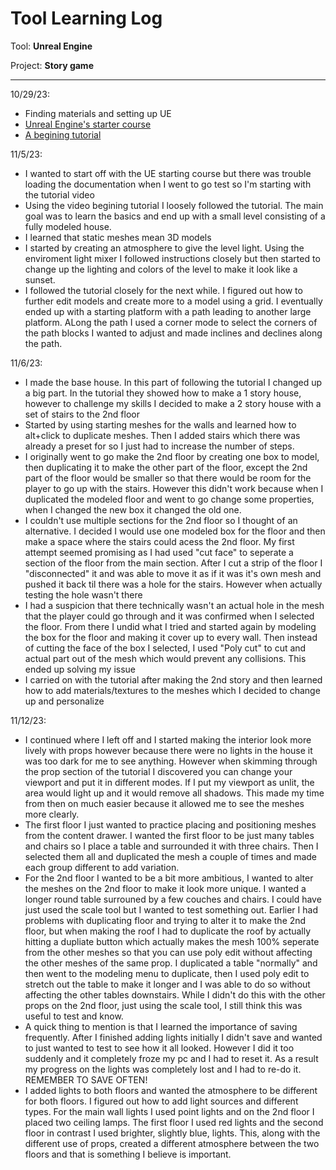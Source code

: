 # Tool Learning Log

Tool: **Unreal Engine**

Project: **Story game**

---

10/29/23:
* Finding materials and setting up UE
* [Unreal Engine's starter course](https://dev.epicgames.com/community/learning/courses/3ke/your-first-hour-in-unreal-engine-5-2/vvdk/your-first-hour-in-unreal-engine-5-2-overview)
* [A begining tutorial](https://www.youtube.com/watch?v=LeY6tAP-qss)

11/5/23:
* I wanted to start off with the UE starting course but there was trouble loading the documentation when I went to go test so I'm starting with the tutorial video
* Using the video begining tutorial I loosely followed the tutorial. The main goal was to learn the basics and end up with a small level consisting of a fully modeled house.
* I learned that static meshes mean 3D models
* I started by creating an atmosphere to give the level light. Using the enviroment light mixer I followed instructions closely but then started to change up the lighting and colors of the level to make it look like a sunset.
* I followed the tutorial closely for the next while. I figured out how to further edit models and create more to a model using a grid. I eventually ended up with a starting platform with a path leading to another large platform. ALong the path I used a corner mode to select the corners of the path blocks I wanted to adjust and made inclines and declines along the path. 

11/6/23:
* I made the base house. In this part of following the tutorial I changed up a big part. In the tutorial they showed how to make a 1 story house, however to challenge my skills I decided to make a 2 story house with a set of stairs to the 2nd floor
* Started by using starting meshes for the walls and learned how to alt+click to duplicate meshes. Then I added stairs which there was already a preset for so I just had to increase the number of steps.
* I originally went to go make the 2nd floor by creating one box to model, then duplicating it to make the other part of the floor, except the 2nd part of the floor would be smaller so that there would be room for the player to go up with the stairs. However this didn't work because when I duplicated the modeled floor and went to go change some properties, when I changed the new box it changed the old one.
* I couldn't use multiple sections for the 2nd floor so I thought of an alternative. I decided I would use one modeled box for the floor and then make a space where the stairs could acess the 2nd floor. My first attempt seemed promising as I had used "cut face" to seperate a section of the floor from the main section. After I cut a strip of the floor I "disconnected" it and was able to move it as if it was it's own mesh and pushed it back til there was a hole for the stairs. However when actually testing the hole wasn't there
* I had a suspicion that there technically wasn't an actual hole in the mesh that the player could go through and it was confirmed when I selected the floor. From there I undid what I tried and started again by modeling the box for the floor and making it cover up to every wall. Then instead of cutting the face of the box I selected, I used "Poly cut" to cut and actual part out of the mesh which would prevent any collisions. This ended up solving my issue
* I carried on with the tutorial after making the 2nd story and then learned how to add materials/textures to the meshes which I decided to change up and personalize

11/12/23:
* I continued where I left off and I started making the interior look more lively with props however because there were no lights in the house it was too dark for me to see anything. However when skimming through the prop section of the tutorial I discovered you can change your viewport and put it in different modes. If I put my viewport as unlit, the area would light up and it would remove all shadows. This made my time from then on much easier because it allowed me to see the meshes more clearly.
* The first floor I just wanted to practice placing and positioning meshes from the content drawer. I wanted the first floor to be just many tables and chairs so I place a table and surrounded it with three chairs. Then I selected them all and duplicated the mesh a couple of times and made each group different to add variation.
* For the 2nd floor I wanted to be a bit more ambitious, I wanted to alter the meshes on the 2nd floor to make it look more unique. I wanted a longer round table surrouned by a few couches and chairs. I could have just used the scale tool but I wanted to test something out. Earlier I had problems with duplicating floor and trying to alter it to make the 2nd floor, but when making the roof I had to duplicate the roof by actually hitting a dupliate button which actually makes the mesh 100% seperate from the other meshes so that you can use poly edit without affecting the other meshes of the same prop. I duplicated a table "normally" and then went to the modeling menu to duplicate, then I used poly edit to stretch out the table to make it longer and I was able to do so without affecting the other tables downstairs. While I didn't do this with the other props on the 2nd floor, just using the scale tool, I still think this was useful to test and know.
* A quick thing to mention is that I learned the importance of saving frequently. After I finished adding lights initially I didn't save and wanted to just wanted to test to see how it all looked. However I did it too suddenly and it completely froze my pc and I had to reset it. As a result my progress on the lights was completely lost and I had to re-do it. REMEMBER TO SAVE OFTEN!
* I added lights to both floors and wanted the atmosphere to be different for both floors. I figured out how to add light sources and different types. For the main wall lights I used point lights and on the 2nd floor I placed two ceiling lamps. The first floor I used red lights and the second floor in contrast I used brighter, slightly blue, lights. This, along with the different use of props, created a different atmosphere between the two floors and that is something I believe is important.
  
<!-- 
* Links you used today (websites, videos, etc)
* Things you tried, progress you made, etc
* Challenges, a-ha moments, etc
* Questions you still have
* What you're going to try next
-->
